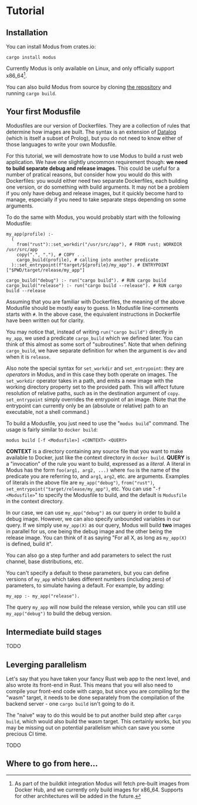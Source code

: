 # Tutorial

## Installation

You can install Modus from crates.io:

```
cargo install modus
```

Currently Modus is only available on Linux, and only officially support x86_64[^x86_why].

<!-- TODO: release this crate -->

You can also build Modus from source by cloning [the repository](https://github.com/modus-continens/modus) and running `cargo build`.

## Your first Modusfile

Modusfiles are our version of Dockerfiles. They are a collection of rules that determine how images are built. The syntax is an extension of [Datalog](https://en.wikipedia.org/wiki/Datalog) (which is itself a subset of Prolog), but you do not need to know either of those languages to write your own Modusfile.

For this tutorial, we will demostrate how to use Modus to build a rust web application. We have one slightly uncommon requirement though: **we need to build separate debug and release images**. This could be useful for a number of pratical reasons, but consider how you would do this with Dockerfiles: you would either need two separate Dockerfiles, each building one version, or do something with build arguments. It may not be a problem if you only have debug and release images, but it quickly become hard to manage, especially if you need to take separate steps depending on some arguments.

To do the same with Modus, you would probably start with the following Modusfile:

```Modusfile
my_app(profile) :-
  (
    from("rust")::set_workdir("/usr/src/app"), # FROM rust; WORKDIR /usr/src/app
    copy(".", "."), # COPY . .
    cargo_build(profile), # calling into another predicate
  )::set_entrypoint(f"target/${profile}/my_app"). # ENTRYPOINT ["$PWD/target/release/my_app"]

cargo_build("debug") :- run("cargo build"). # RUN cargo build
cargo_build("release") :- run("cargo build --release"). # RUN cargo build --release
```

Assuming that you are familiar with Dockerfiles, the meaning of the above Modusfile should be mostly easy to guess. In Modusfile line-comments starts with `#`. In the above case, the equivalent instructions in Dockerfile have been written out for clarity.

You may notice that, instead of writing `run("cargo build")` directly in `my_app`, we used a predicate `cargo_build` which we defined later. You can think of this almost as some sort of "subroutines". Note that when defining `cargo_build`, we have separate definition for when the argument is `dev` and when it is `release`.

Also note the special syntax for `set_workdir` and `set_entrypoint`: they are *operators* in Modus, and in this case they both operate on images. The `set_workdir` operator takes in a path, and emits a new image with the working directory property set to the provided path. This will affect future resolution of relative paths, such as in the destination argument of `copy`. `set_entrypoint` simply overrides the entrypoint of an image. (Note that the entrypoint can currently only be an (absolute or relative) path to an executable, not a shell command.)

To build a Modusfile, you just need to use the "`modus build`" command. The usage is fairly similar to `docker build`:

```
modus build [-f <Modusfile>] <CONTEXT> <QUERY>
```

**CONTEXT** is a directory containing any source file that you want to make available to Docker, just like the context directory in `docker build`. **QUERY** is a "invocation" of the rule you want to build, expressed as a *literal*. A literal in Modus has the form `foo(arg1, arg2, ...)` where `foo` is the name of the predicate you are referring to, and `arg1`, `arg2`, etc. are arguments. Examples of literals in the above file are `my_app("debug")`, `from("rust")`, `set_entrypoint("target/release/my_app")`, etc. You can use "`-f <Modusfile>`" to specify the Modusfile to build, and the default is `Modusfile` in the context directory.

In our case, we can use `my_app("debug")` as our query in order to build a debug image. However, we can also specify unbounded variables in our query. If we simply use `my_app(X)` as our query, Modus will build **two** images in parallel for us, one being the debug image and the other being the release image. You can think of it as saying "For all X, as long as `my_app(X)` is defined, build it".

You can also go a step further and add parameters to select the rust channel, base distributions, etc.

You can't specify a default to these parameters, but you can define versions of `my_app` which takes different numbers (including zero) of parameters, to simulate having a default. For example, by adding:

```Modusfile
my_app :- my_app("release").
```

The query `my_app` will now build the release version, while you can still use `my_app("debug")` to build the debug version.

## Intermediate build stages

TODO

## Leverging parallelism

Let's say that you have taken your fancy Rust web app to the next level, and also wrote its front-end in Rust. This means that you will also need to compile your front-end code with cargo, but since you are compiling for the "wasm" target, it needs to be done separately from the compilation of the backend server - one `cargo build` isn't going to do it.

The "naive" way to do this would be to put another build step after `cargo build`, which would also build the wasm target. This certainly works, but you may be missing out on potential parallelism which can save you some precious CI time.

TODO

## Where to go from here...

[^x86_why]: As part of the buildkit integration Modus will fetch pre-built images from Docker Hub, and we currently only build images for x86_64. Supports for other architectures will be added in the future.
